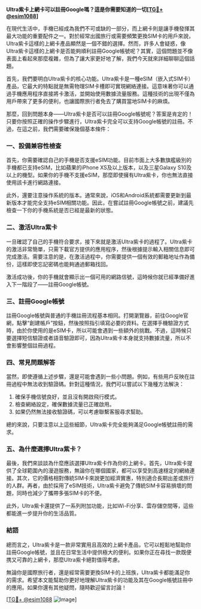 **Ultra紫卡上網卡可以註冊Google嗎？這是你需要知道的一切[[TG💪+ @esim1088](https://t.me/s/esim1088)]**

在現代生活中，手機已經成為我們不可或缺的一部分，而上網卡則是讓手機發揮其最大功能的重要配件之一。對於經常出國旅行或需要頻繁更換SIM卡的用戶來說，Ultra紫卡這樣的上網卡產品顯然是一個不錯的選擇。然而，許多人會疑惑，像Ultra紫卡這樣的上網卡是否能夠順利註冊Google帳號呢？其實，這個問題並不像表面上看起來那麼複雜，但為了讓大家更好地了解，我們今天就來詳細聊聊這個話題。

首先，我們要明白Ultra紫卡的核心功能。Ultra紫卡是一種eSIM（嵌入式SIM卡）產品，它最大的特點就是無需物理SIM卡槽即可實現網絡連接。這意味著你可以通過手機應用程序直接將卡激活，並開始使用數據流量服務。這種技術的出現不僅為用戶帶來了更多的便利，也讓國際旅行者免去了購買當地SIM卡的麻煩。

那麼，回到問題本身——Ultra紫卡是否可以註冊Google帳號呢？答案是肯定的！只要你按照正確的操作步驟進行，Ultra紫卡完全可以支持Google帳號的註冊。不過，在這之前，我們需要確保幾個基本條件：

### 一、設備兼容性檢查

首先，你需要確認自己的手機是否支援eSIM功能。目前市面上大多數旗艦級別的手機都已支持eSIM，比如蘋果的iPhone XS及以上版本，以及三星Galaxy S10及以上的機型。如果你的手機不支援eSIM，那麼即使擁有Ultra紫卡，你也無法直接使用該卡進行網路連接。

此外，還要注意操作系統的版本。通常來說，iOS和Android系統都需要更新到最新版本才能完全支持eSIM相關功能。因此，在嘗試註冊Google帳號之前，建議先檢查一下你的手機系統是否已經是最新的狀態。

### 二、激活Ultra紫卡

一旦確認了自己的手機符合要求，接下來就是激活Ultra紫卡的過程了。Ultra紫卡的激活非常簡單，只需下載官方提供的應用程序，然後根據提示輸入相關信息即可完成激活。需要注意的是，在激活過程中，你需要提供一個有效的郵箱地址作為備份，這樣即使忘記密碼也能夠通過郵箱找回。

激活成功後，你的手機就會顯示出一個可用的網路信號，這時候你就已經準備好進入下一階段了——註冊Google帳號。

### 三、註冊Google帳號

註冊Google帳號與普通的手機註冊流程基本相同。打開瀏覽器，前往Google官網，點擊“創建帳戶”按鈕，然後按照指引填寫必要的資料。在選擇手機驗證方式時，由於你使用的是eSIM卡，所以可能會遇到一些額外的挑戰。不過，這時候只要選擇短信驗證或者語音驗證即可，因為Ultra紫卡本身就支持數據流量，所以不會影響整個註冊過程。

### 四、常見問題解答

當然，即使遵循上述步驟，還是可能會遇到一些小問題。例如，有些用戶反映在註冊過程中無法收到驗證碼。針對這種情況，我們可以嘗試以下幾種方法解決：

1. 確保手機信號良好，並且沒有開啟飛行模式。
2. 檢查網絡設定，確保數據流量已正確啟用。
3. 如果仍然無法接收驗證碼，可以考慮聯繫客服尋求幫助。

總的來說，只要注意以上這些細節，Ultra紫卡完全能夠滿足Google帳號註冊的需求。

### 五、為什麼選擇Ultra紫卡？

最後，我們來談談為什麼應該選擇Ultra紫卡作為你的上網卡。首先，Ultra紫卡提供了全球範圍內的漫遊服務，無論你在哪個國家，都可以享受到高速穩定的網絡連接。其次，它的價格相對傳統SIM卡來說更加經濟實惠，特別適合長期出差或旅行的人群。再者，由於採用了eSIM技術，Ultra紫卡避免了傳統SIM卡容易損壞的問題，同時也減少了攜帶多張SIM卡的不便。

此外，Ultra紫卡還提供了一系列附加功能，比如Wi-Fi分享、雲存儲空間等，這些都能進一步提升你的生活品質。

### 結語

總而言之，Ultra紫卡是一款非常實用且高效的上網卡產品，它可以輕鬆地幫助你註冊Google帳號，並且在日常生活中提供極大的便利。如果你正在尋找一款既便携又可靠的上網卡，那麼Ultra紫卡絕對值得考慮。

無論你是國際旅行者，還是經常需要更換SIM卡的上班族，Ultra紫卡都能滿足你的需求。希望本文能幫助你更好地理解Ultra紫卡的功能及其在Google帳號註冊中的應用。如果你還有其他疑問，隨時歡迎留言討論！

[[TG💪+ @esim1088](https://t.me/s/esim1088) ![Image](https://i.postimg.cc/4NQfJmqS/Snipaste-2025-05-13-00-14-12.png)]